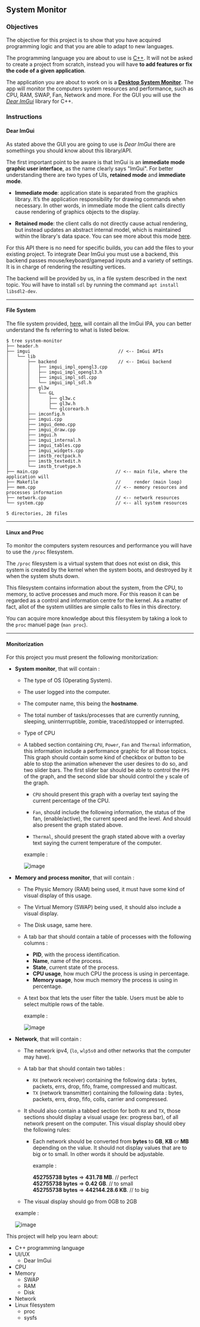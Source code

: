 ## System Monitor

### Objectives

The objective for this project is to show that you have acquired programming logic and that you are able to adapt to new languages.

The programming language you are about to use is [C++](https://en.wikipedia.org/wiki/C%2B%2B). It will not be asked to create
a project from scratch, instead you will have **to add features or fix the code of a given application**.

The application you are about to work on is a [**Desktop System Monitor**](https://en.wikipedia.org/wiki/System_monitor). The app will monitor the computers system resources and performance, such as CPU, RAM, SWAP, Fan, Network and more.
For the GUI you will use the [_Dear ImGui_](https://github.com/ocornut/imgui/wiki#about-the-imgui-paradigm) library for C++.

### Instructions

#### **Dear ImGui**

As stated above the GUI you are going to use is _Dear ImGui_ there are somethings you should know about this library/API.

The first important point to be aware is that ImGui is an **immediate mode graphic user interface**, as the name clearly says "ImGui".
For better understanding there are two types of UIs, **retained mode** and **immediate mode**.

- **Immediate mode**: application state is separated from the graphics library. It’s the application responsibility for drawing commands when necessary. In other words, in immediate mode the client calls directly cause rendering of graphics objects to the display.

- **Retained mode**: the client calls do not directly cause actual rendering, but instead updates an abstract internal model, which is maintained within the library's data space. You can see more about this mode [here](https://en.wikipedia.org/wiki/Retained_mode).

For this API there is no need for specific builds, you can add the files to your existing project.
To integrate Dear ImGui you must use a backend, this backend passes mouse/keyboard/gamepad inputs and a variety of settings. It is
in charge of rendering the resulting vertices.

The backend will be provided by us, in a file system described in the next topic.
You will have to install `sdl` by running the command `apt install libsdl2-dev`.

---

#### **File System**

The file system provided, [here](https://assets.01-edu.org/system-monitor/system-monitor.zip), will contain all the ImGui IPA, you can better understand the fs referring to what is listed below.

```console
$ tree system-monitor
├── header.h
├── imgui                                 // <-- ImGui APIs
│   └── lib
│       ├── backend                       // <-- ImGui backend
│       │   ├── imgui_impl_opengl3.cpp
│       │   ├── imgui_impl_opengl3.h
│       │   ├── imgui_impl_sdl.cpp
│       │   └── imgui_impl_sdl.h
│       ├── gl3w
│       │   └── GL
│       │       ├── gl3w.c
│       │       ├── gl3w.h
│       │       └── glcorearb.h
│       ├── imconfig.h
│       ├── imgui.cpp
│       ├── imgui_demo.cpp
│       ├── imgui_draw.cpp
│       ├── imgui.h
│       ├── imgui_internal.h
│       ├── imgui_tables.cpp
│       ├── imgui_widgets.cpp
│       ├── imstb_rectpack.h
│       ├── imstb_textedit.h
│       └── imstb_truetype.h
├── main.cpp                             // <-- main file, where the application will
├── Makefile                             //     render (main loop)
├── mem.cpp                              // <-- memory resources and processes information
├── network.cpp                          // <-- network resources
└── system.cpp                           // <-- all system resources

5 directories, 28 files
```

---

#### **Linux and Proc**

To monitor the computers system resources and performance you will have to use the `/proc` filesystem.

The `/proc` filesystem is a virtual system that does not exist on disk, this system is created by the kernel when the system boots, and destroyed by it
when the system shuts down.

This filesystem contains information about the system, from the CPU, to memory, to active processes and much more. For this reason it can be regarded as
a control and information centre for the kernel. As a matter of fact, allot of the system utilities are simple calls to files in this directory.

You can acquire more knowledge about this filesystem by taking a look to the `proc` manuel page (`man proc`).

---

#### **Monitorization**

For this project you must present the following monitorization:

- **System monitor**, that will contain :
  - The type of OS (Operating System).
  - The user logged into the computer.
  - The computer name, this being the **hostname**.
  - The total number of tasks/processes that are currently running, sleeping, uninterrruptible, zombie, traced/stopped or interrupted.
  - Type of CPU
  - A tabbed section containing `CPU`, `Power`, `Fan` and `Thermal` information, this information include a performance graphic for all those topics.
    This graph should contain some kind of checkbox or button to be able to stop the animation whenever the user desires to do so, and two slider bars.
    The first slider bar should be able to control the `FPS` of the graph, and the second slide bar should control the `y` scale of the graph.

    - `CPU` should present this graph with a overlay text saying the current percentage of the CPU.

    - `Fan`, should include the following information, the status of the fan, (enable/active), the current speed and the level. And should also present the graph stated above.

    - `Thermal`, should present the graph stated above with a overlay text saying the current temperature of the computer.

    example :

    ![image](system.gif)

- **Memory and process monitor**, that will contain :
  - The Physic Memory (RAM) being used, it must have some kind of visual display of this usage.
  - The Virtual Memory (SWAP) being used, it should also include a visual display.
  - The Disk usage, same here.
  - A tab bar that should contain a table of processes with the following columns :
    - **PID**, with the process identification.
    - **Name**, name of the process.
    - **State**, current state of the process.
    - **CPU usage**, how much CPU the process is using in percentage.
    - **Memory usage**, how much memory the process is using in percentage.
  - A text box that lets the user filter the table. Users must be able to select multiple rows of the table.

    example :

    ![image](mem.gif)

- **Network**, that will contain :
  - The network ipv4, (`lo`, `wlp5s0` and other networks that the computer may have).
  - A tab bar that should contain two tables :
    - `RX` (network receiver) containing the following data : bytes, packets, errs, drop, fifo, frame, compressed and multicast.
    - `TX` (network transmitter) containing the following data : bytes, packets, errs, drop, fifo, colls, carrier and compressed.
  - It should also contain a tabbed section for both `RX` and `TX`, those sections should display a visual usage (ex: progress bar), of all network present on the computer. This visual display should obey the following rules:
    - Each network should be converted from **bytes** to **GB**, **KB** or **MB** depending on the value. It should not display values that
      are to big or to small. In other words it should be adjustable.

      example :

      **452755738 bytes** => **431.78 MB**.       // perfect\
      **452755738 bytes** => **0.42 GB**.         // to small\
      **452755738 bytes** => **442144.28.6 KB**.  // to big

  - The visual display should go from 0GB to 2GB

  example :

  ![image](network.gif)

This project will help you learn about:

- C++ programming language
- UI/UX
  - Dear ImGui
- CPU
- Memory
  - SWAP
  - RAM
  - Disk
- Network
- Linux filesystem
  - proc
  - sysfs
